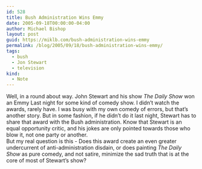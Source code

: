 ```yaml
---
id: 528
title: Bush Administration Wins Emmy
date: 2005-09-18T00:00:00-04:00
author: Michael Bishop
layout: post
guid: https://miklb.com/bush-administration-wins-emmy
permalink: /blog/2005/09/18/bush-administration-wins-emmy/
tags:
  - bush
  - Jon Stewart
  - television
kind:
  - Note
---
```

<p>Well, in a round about way.  John Stewart and his show <em>The Daily Show</em> won an Emmy Last night for some kind of comedy show.  I didn’t watch the awards, rarely have.  I was busy with my own comedy of errors, but that’s another story.  But in some fashion, if he didn’t do it last night, Stewart has to share that award with the Bush administration.  Know that Stewart is an equal opportunity critic, and his jokes are only pointed towards those who blow it, not one party or another.<br />
But my real question is this - Does this award create an even greater undercurrent of anti-administration disdain, or does painting <em>The Daily Show</em> as pure comedy, and not satire, minimize the sad truth that is at the core of most of Stewart’s show?</p>